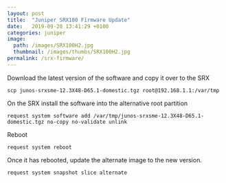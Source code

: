 ```yaml
---
layout: post
title:  "Juniper SRX100 Firmware Update"
date:   2019-09-20 13:41:29 +0100
categories: juniper
image:
  path: /images/SRX100H2.jpg
  thumbnail: /images/thumbs/SRX100H2.jpg
permalink: /srx-firmware/
---
```

Download the latest version of the software and copy it over to the SRX

    scp junos-srxsme-12.3X48-D65.1-domestic.tgz root@192.168.1.1:/var/tmp

On the SRX install the software into the alternative root partition

    request system software add /var/tmp/junos-srxsme-12.3X48-D65.1-domestic.tgz no-copy no-validate unlink

Reboot

    request system reboot

Once it has rebooted, update the alternate image to the new version.

    request system snapshot slice alternate
